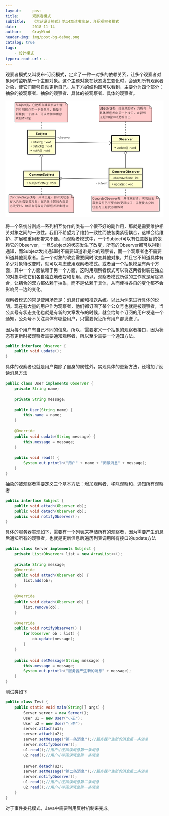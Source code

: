 ```yaml
---
layout:     post
title:      观察者模式
subtitle:   《大话设计模式》第14章读书笔记，介绍观察者模式
date:       2018-11-14
author:     GrayWind
header-img: img/post-bg-debug.png
catalog: true
tags:
    - 设计模式
typora-root-url: ..
---
```


观察者模式又叫发布-订阅模式，定义了一种一对多的依赖关系，让多个观察者对象同时监听某一个主题对象。这个主题对象在状态发生变化时，会通知所有观察者对象，使它们能够自动更新自己。从下方的结构图可以看到，主要分为四个部分：抽象的被观察者、抽象的观察者、具体的被观察者、具体的观察者。

![observer](/img/blog/DesignPattern/observer.png)

将一个系统分割成一系列相互协作的类有一个很不好的副作用，那就是需要维护相关对象之间的一致性。我们不希望为了维持一致性而使各类紧密耦合，这样会给维护、扩展和重用都带来不便。而观察者模式中，一个Subject可以有任意数目的依赖它的Observer，一旦Subject的状态发生了改变，所有的Observer都可以得到通知，而Subject发出通知时不需要知道谁是它的观察者，而一个观察者也不需要知道其他观察者。当一个对象的改变需要同时改变其他对象，并且它不知道具体有多少对象待改变时，就可以考虑使用观察者模式。或者当一个抽象模型有两个方面，其中一个方面依赖于另一个方面，这时用观察者模式可以将这两者封装在独立的对象中使它们各自独立地改变和复用。所以，观察者模式所做的工作就是解除耦合，让耦合的双方都依赖于抽象，而不是依赖于具体，从而使得各自的变化都不会影响另一边的变化。

观察者模式的常见使用场景是：消息订阅和推送系统。以此为例来进行具体的说明。现在有大量的用户作为观察者，他们都订阅了某个公众号也就是被观察者，当公众号有状态变化也就是有新的文章发布的时候，就会给每个订阅的用户发送一个通知，公众号不关注具体有哪些用户，只需要保证所有用户都发送了。

因为每个用户有自己不同的信息，所以，需要定义一个抽象的观察者接口，因为状态有更新时被观察者需要通知观察者，所以至少需要一个通知方法。

```java
public interface Observer {
	public void update();
}
```

具体的观察者也就是用户类除了自身的属性外，实现具体的更新方法，还增加了阅读消息方法

```java
public class User implements Observer {
	private String name;

	private String message;

	public User(String name) {
		this.name = name;
	}

	@Override
	public void update(String message) {
		this.message = message;
	}

	public void read() {
		System.out.println("用户" + name + "阅读消息" + message);
	}
}
```

抽象的被观察者需要定义三个基本方法：增加观察者、移除观察和、通知所有观察者

```java
public interface Subject {
	public void attach(Observer ob);
	public void detach(Observer ob);
	public void notifyObserver();
}
```

具体的服务器实现如下，需要有一个列表来存储所有的观察者，因为需要产生消息后通知所有的观察者，也就是更新信息后遍历列表调用所有接口的update方法

```java
public class Server implements Subject {
	private List<Observer> list = new ArrayList<>();
	
	private String message;
	@Override
	public void attach(Observer ob) {
		list.add(ob);
	}

	@Override
	public void detach(Observer ob) {
		list.remove(ob);
	}

	@Override
	public void notifyObserver() {
		for(Observer ob : list) {
			ob.update(message);
		}
	}

	public void setMessage(String message) {
		this.message = message;
		System.out.println("服务器产生新的消息" + message);
	}
}
```

测试类如下

```java
public class Test {
	public static void main(String[] args) {
		Server server = new Server();
		User u1 = new User("小王");
		User u2 = new User("小李");
		server.attach(u1);
		server.attach(u2);
		server.setMessage("第一条消息");//服务器产生新的消息第一条消息
		server.notifyObserver();
		u1.read();//用户小王阅读消息第一条消息
		u2.read();//用户小李阅读消息第一条消息
		
		server.detach(u2);
		server.setMessage("第二条消息");//服务器产生新的消息第二条消息
		server.notifyObserver();
		u1.read();//用户小王阅读消息第二条消息
		u2.read();//用户小李阅读消息第一条消息
	}
}
```

对于事件委托模式，Java中需要利用反射机制来完成。